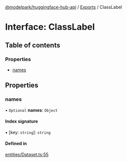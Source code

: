 [@modelpark/huggingface-hub-api](../README.md) / [Exports](../modules.md) / ClassLabel

# Interface: ClassLabel

## Table of contents

### Properties

- [names](ClassLabel.md#names)

## Properties

### names

• `Optional` **names**: `Object`

#### Index signature

▪ [key: `string`]: `string`

#### Defined in

[entities/Dataset.ts:55](https://github.com/model-park/huggingface-hub-api/blob/ddc4144/src/entities/Dataset.ts#L55)
